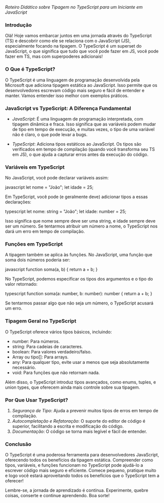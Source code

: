 *Roteiro Didático sobre Tipagem no TypeScript para um Iniciante em JavaScript*

### Introdução

Olá! Hoje vamos embarcar juntos em uma jornada através do TypeScript (TS) e descobrir como ele se relaciona com o JavaScript (JS), especialmente focando na tipagem. O TypeScript é um superset do JavaScript, o que significa que tudo que você pode fazer em JS, você pode fazer em TS, mas com superpoderes adicionais!

### O Que é TypeScript?

O TypeScript é uma linguagem de programação desenvolvida pela Microsoft que adiciona tipagem estática ao JavaScript. Isso permite que os desenvolvedores escrevam código mais seguro e fácil de entender e manter. Vamos entender isso melhor com exemplos práticos.

### JavaScript vs TypeScript: A Diferença Fundamental

- *JavaScript*: É uma linguagem de programação interpretada, com tipagem dinâmica e fraca. Isso significa que as variáveis podem mudar de tipo em tempo de execução, e muitas vezes, o tipo de uma variável não é claro, o que pode levar a bugs.
  
- *TypeScript*: Adiciona tipos estáticos ao JavaScript. Os tipos são verificados em tempo de compilação (quando você transforma seu TS em JS), o que ajuda a capturar erros antes da execução do código.

### Variáveis em TypeScript

No JavaScript, você pode declarar variáveis assim:

javascript
let nome = "João";
let idade = 25;


Em TypeScript, você pode (e geralmente deve) adicionar tipos a essas declarações:

typescript
let nome: string = "João";
let idade: number = 25;


Isso significa que nome sempre deve ser uma string, e idade sempre deve ser um número. Se tentarmos atribuir um número a nome, o TypeScript nos dará um erro em tempo de compilação.

### Funções em TypeScript

A tipagem também se aplica às funções. No JavaScript, uma função que soma dois números poderia ser:

javascript
function soma(a, b) {
  return a + b;
}


No TypeScript, podemos especificar os tipos dos argumentos e o tipo do valor retornado:

typescript
function soma(a: number, b: number): number {
  return a + b;
}


Se tentarmos passar algo que não seja um número, o TypeScript acusará um erro.

### Tipagem Geral no TypeScript

O TypeScript oferece vários tipos básicos, incluindo:

- number: Para números.
- string: Para cadeias de caracteres.
- boolean: Para valores verdadeiro/falso.
- Array<tipo> ou tipo[]: Para arrays.
- any: Para qualquer tipo, evite usar a menos que seja absolutamente necessário.
- void: Para funções que não retornam nada.

Além disso, o TypeScript introduz tipos avançados, como enums, tuples, e union types, que oferecem ainda mais controle sobre sua tipagem.

### Por Que Usar TypeScript?

1. *Segurança de Tipo*: Ajuda a prevenir muitos tipos de erros em tempo de compilação.
2. *Autocompletação e Refatoração*: O suporte do editor de código é superior, facilitando a escrita e modificação do código.
3. *Documentação*: O código se torna mais legível e fácil de entender.

### Conclusão

O TypeScript é uma poderosa ferramenta para desenvolvedores JavaScript, oferecendo todos os benefícios da tipagem estática. Compreender como tipos, variáveis, e funções funcionam no TypeScript pode ajudá-lo a escrever código mais seguro e eficiente. Comece pequeno, pratique muito e logo você estará aproveitando todos os benefícios que o TypeScript tem a oferecer!

Lembre-se, a jornada de aprendizado é contínua. Experimente, quebre coisas, conserte e continue aprendendo. Boa sorte!